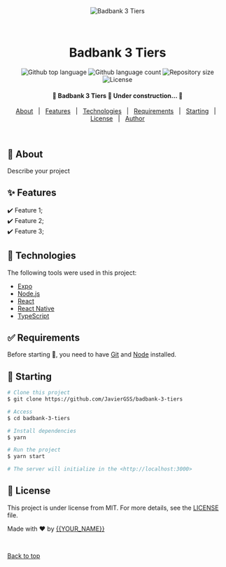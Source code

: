<div align="center" id="top"> 
  <img src="./.github/app.gif" alt="Badbank 3 Tiers" />

  &#xa0;

  <!-- <a href="https://badbank3tiers.netlify.app">Demo</a> -->
</div>

<h1 align="center">Badbank 3 Tiers</h1>

<p align="center">
  <img alt="Github top language" src="https://img.shields.io/github/languages/top/JavierGSS/badbank-3-tiers?color=56BEB8">

  <img alt="Github language count" src="https://img.shields.io/github/languages/count/JavierGSS/badbank-3-tiers?color=56BEB8">

  <img alt="Repository size" src="https://img.shields.io/github/repo-size/JavierGSS/badbank-3-tiers?color=56BEB8">

  <img alt="License" src="https://img.shields.io/github/license/JavierGSS/badbank-3-tiers?color=56BEB8">

  <!-- <img alt="Github issues" src="https://img.shields.io/github/issues/JavierGSS/badbank-3-tiers?color=56BEB8" /> -->

  <!-- <img alt="Github forks" src="https://img.shields.io/github/forks/JavierGSS/badbank-3-tiers?color=56BEB8" /> -->

  <!-- <img alt="Github stars" src="https://img.shields.io/github/stars/JavierGSS/badbank-3-tiers?color=56BEB8" /> -->
</p>

<!-- Status -->

<h4 align="center"> 
	🚧  Badbank 3 Tiers 🚀 Under construction...  🚧
</h4> 


<p align="center">
  <a href="#dart-about">About</a> &#xa0; | &#xa0; 
  <a href="#sparkles-features">Features</a> &#xa0; | &#xa0;
  <a href="#rocket-technologies">Technologies</a> &#xa0; | &#xa0;
  <a href="#white_check_mark-requirements">Requirements</a> &#xa0; | &#xa0;
  <a href="#checkered_flag-starting">Starting</a> &#xa0; | &#xa0;
  <a href="#memo-license">License</a> &#xa0; | &#xa0;
  <a href="https://github.com/JavierGSS" target="_blank">Author</a>
</p>

<br>

## :dart: About ##

Describe your project

## :sparkles: Features ##

:heavy_check_mark: Feature 1;\
:heavy_check_mark: Feature 2;\
:heavy_check_mark: Feature 3;

## :rocket: Technologies ##

The following tools were used in this project:

- [Expo](https://expo.io/)
- [Node.js](https://nodejs.org/en/)
- [React](https://pt-br.reactjs.org/)
- [React Native](https://reactnative.dev/)
- [TypeScript](https://www.typescriptlang.org/)

## :white_check_mark: Requirements ##

Before starting :checkered_flag:, you need to have [Git](https://git-scm.com) and [Node](https://nodejs.org/en/) installed.

## :checkered_flag: Starting ##

```bash
# Clone this project
$ git clone https://github.com/JavierGSS/badbank-3-tiers

# Access
$ cd badbank-3-tiers

# Install dependencies
$ yarn

# Run the project
$ yarn start

# The server will initialize in the <http://localhost:3000>
```

## :memo: License ##

This project is under license from MIT. For more details, see the [LICENSE](LICENSE.md) file.


Made with :heart: by <a href="https://github.com/JavierGSS" target="_blank">{{YOUR_NAME}}</a>

&#xa0;

<a href="#top">Back to top</a>
